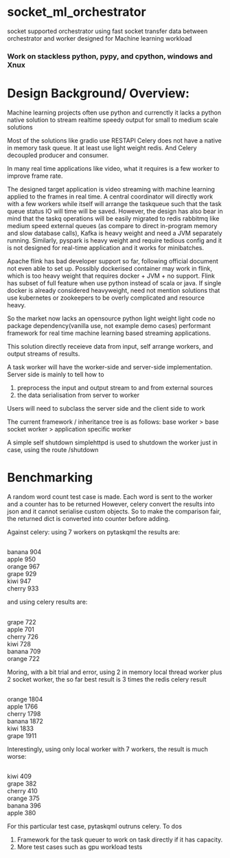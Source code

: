
# socket_ml_orchestrator
socket supported orchestrator using fast socket transfer data between orchestrator and worker designed for Machine learning workload
### Work on stackless python, pypy, and cpython, windows and Xnux

# Design Background/ Overview: 
Machine learning projects often use python and currenctly it lacks a python native solution to stream realtime speedy output for small to medium scale solutions

Most of the solutions like gradio use RESTAPI
Celery does not have a native in memory task queue. It at least use light weight redis.
And Celery decoupled producer and consumer.

In many real time applications like video, what it requires is a few worker to improve frame rate.

The designed target application is video streaming with machine learning applied to the frames in real time. A central coordinator will directly work with a few workers while itself will arrange the taskqueue
such that the task queue status IO will time will be saved. However, the design has also bear in mind that the taskq operations will be easily migrated to redis rabbitmq like medium speed external queues (as compare to direct in-program memory and slow database calls), Kafka is heavy weight and need a JVM separately running.
Similarly, pyspark is heavy weight and require tedious config and it is not designed for real-time application and it works for minibatches.

Apache flink has bad developer support so far, following official document not even able to set up. Possibly dockerised container may work in flink, which is too heavy weight that requires docker + JVM + no support. Flink has subset of full feature when use python instead of scala or java. If single docker is already considered heavyweight, need not mention solutions that use kubernetes or zookeepers to be overly complicated and resource heavy.

So the market now lacks an opensource python light weight light code no package dependency(vanilla use, not example demo cases) performant framework for real time machine learning based streaming applications.

This solution directly receieve data from input, self arrange workers, and output streams of results.


A task worker will have the worker-side and server-side implementation. Server side is mainly to tell how to 
 1. preprocess the input and output stream to and from external sources
 2. the data serialisation from server to worker

Users will need to subclass the server side and the client side to work

The current framework / inheritance tree is as follows:
 base worker > base socket worker > application specific worker

A simple self shutdown simplehttpd is used to shutdown the worker just in case, using the route /shutdown

# Benchmarking

A random word count test case is made. Each word is sent to the worker and a counter has to be returned
However, celery convert the results into json and it cannot serialise custom objects. So to make the comparison fair, the returned dict is converted into counter before adding.


Against celery:
using 7 workers on pytaskqml the results are:
##
banana 904  
apple 950  
orange 967  
grape 929  
kiwi 947  
cherry 933  

and using celery results are:
##
grape 722  
apple 701  
cherry 726  
kiwi 728  
banana 709  
orange 722  

Moring, with a bit trial and error, using 2 in memory local thread worker
plus 2 socket worker, the so far best result is 3 times the redis celery result


##
orange 1804  
apple 1766  
cherry 1798  
banana 1872  
kiwi 1833  
grape 1911  

Interestingly, using only local worker with 7 workers,
the result is much worse:

##
kiwi 409  
grape 382  
cherry 410  
orange 375  
banana 396  
apple 380  

For this particular test case, pytaskqml outruns celery.
To dos  
 1. Framework for the task queuer to work on task directly if it has capacity.
 2. More test cases such as gpu workload tests

